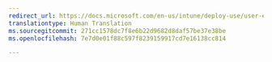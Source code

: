 ```yaml
---
redirect_url: https://docs.microsoft.com/en-us/intune/deploy-use/user-experience-for-mam-enabled-ios-apps-with-microsoft-intune
translationtype: Human Translation
ms.sourcegitcommit: 271cc1578dc7f8e6b22d9682d8daf57be37e38be
ms.openlocfilehash: 7e7d0e01f88c597f8239159917cd7e16138cc814

---
```




<!--HONumber=Oct16_HO5-->


